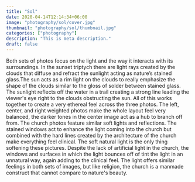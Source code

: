 ```yaml
---
title: "Sol"
date: 2020-04-14T12:14:34+06:00
image: "photography/sol/cover.jpg"
thumbnail: "photography/sol/thumbnail.jpg"
categories: ["photography"]
description: "This is meta description."
draft: false
---
```


Both sets of photos focus on the light and the way it interacts with its surroundings. In the sunset triptych there are light rays created by the clouds that diffuse and refract the sunlight acting as nature’s stained glass.The sun acts as a rim light on the clouds to really emphasize the shape of the clouds similar to the gloss of solder between stained glass. The sunlight reflects off the water in a trail creating a strong line leading the viewer's eye right to the clouds obstructing the sun. All of this works together to create a very ethereal feel across the three photos. The left, center, and right weighted photos make the whole layout feel very balanced, the darker tones in the center image act as a hub to branch off from. The church photos feature similar soft lights and reflections. The stained windows act to enhance the light coming into the church but combined with the hard lines created by the architecture of the church make everything feel clinical. The soft natural light is the only thing softening these pictures. Despite the lack of artificial light in the church, the windows and surfaces in which the light bounces off of tint the light in an unnatural way, again adding to the clinical feel. The light offers similar feelings in both sets of images, but like religion, the church is a manmade construct that cannot compare to nature's beauty.
